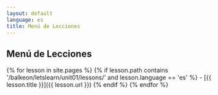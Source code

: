 ```yaml
---
layout: default
language: es
title: Menú de Lecciones
---
```


## Menú de Lecciones

{% for lesson in site.pages %}
  {% if lesson.path contains '/balkeon/letslearn/unit01/lessons/' and lesson.language == 'es' %}
    - [{{ lesson.title }}]({{ lesson.url }})
  {% endif %}
{% endfor %}
